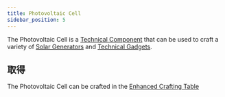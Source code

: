 ```yaml
---
title: Photovoltaic Cell
sidebar_position: 5
---
```


The Photovoltaic Cell is a [Technical Component](Technical-Components) that can be used to craft a variety of [Solar Generators](Solar-Generator) and [Technical Gadgets](Technical-Gadgets).

## 取得

The Photovoltaic Cell can be crafted in the [Enhanced Crafting Table](Enhanced-Crafting-Table)

